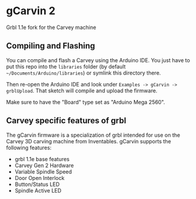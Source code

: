 # gCarvin 2
Grbl 1.1e fork for the Carvey machine

## Compiling and Flashing
You can compile and flash a Carvey using the Arduino IDE. You just have to put this repo into the `libraries` folder (by default `~/Documents/Arduino/libraries`) or symlink this directory there. 

Then re-open the Arduino IDE and look under `Examples -> gCarvin -> grblUpload`. That sketch will compile and upload the firmware.

Make sure to have the "Board" type set as "Arduino Mega 2560".

## Carvey specific features of grbl
The gCarvin firmware is a specialization of grbl intended for use on the Carvey 3D carving machine from Inventables. gCarvin supports the following features:
* grbl 1.1e base features
* Carvey Gen 2 Hardware
* Variable Spindle Speed
* Door Open Interlock
* Button/Status LED
* Spindle Active LED
